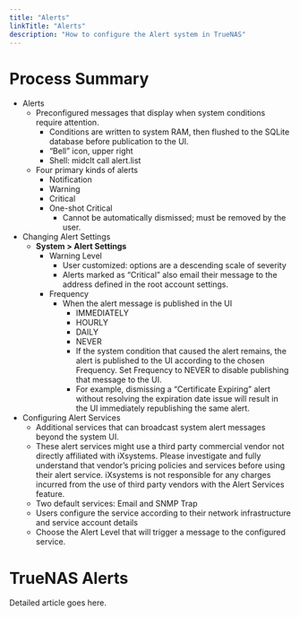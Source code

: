 ```yaml
---
title: "Alerts"
linkTitle: "Alerts"
description: "How to configure the Alert system in TrueNAS"
---
```


# Process Summary

* Alerts
  * Preconfigured messages that display when system conditions require attention.
    * Conditions are written to system RAM, then flushed to the SQLite database before publication to the UI.
    * “Bell” icon, upper right
    * Shell: midclt call alert.list
  * Four primary kinds of alerts
    * Notification
    * Warning
    * Critical
    * One-shot Critical
      * Cannot be automatically dismissed; must be removed by the user.
* Changing Alert Settings
  * **System > Alert Settings**
    * Warning Level
      * User customized: options are a descending scale of severity
      * Alerts marked as “Critical” also email their message to the address defined in the root account settings.
    * Frequency
      * When the alert message is published in the UI
        * IMMEDIATELY
        * HOURLY
        * DAILY
        * NEVER
        * If the system condition that caused the alert remains, the alert is published to the UI according to the chosen Frequency. Set Frequency to NEVER to disable publishing that message to the UI.
        * For example, dismissing a “Certificate Expiring” alert without resolving the expiration date issue will result in the UI immediately republishing the same alert.
* Configuring Alert Services
  * Additional services that can broadcast system alert messages beyond the system UI.
  *  These alert services might use a third party commercial vendor not directly affiliated with iXsystems. Please investigate and fully understand that vendor’s pricing policies and services before using their alert service. iXsystems is not responsible for any charges incurred from the use of third party vendors with the Alert Services feature.
  * Two default services: Email and SNMP Trap
  * Users configure the service according to their network infrastructure and service account details
  * Choose the Alert Level that will trigger a message to the configured service.

# TrueNAS Alerts

Detailed article goes here.
